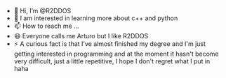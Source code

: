 - 👋 Hi, I’m @R2DDOS
- 👀 I am interested in learning more about c++ and python
- 📫 How to reach me ...
- 😄 Everyone calls me Arturo but I like R2DDOS
- ⚡ A curious fact is that I've almost finished my degree and I'm just getting interested in programming and at the moment it hasn't become very difficult, just a little repetitive, I hope I don't regret what I put in haha

<!---
R2DDOS/R2DDOS is a ✨ special ✨ repository because its `README.md` (this file) appears on your GitHub profile.
You can click the Preview link to take a look at your changes.
--->
